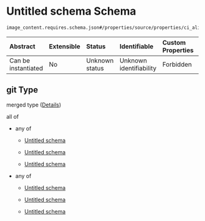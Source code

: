 # Untitled schema Schema

```txt
image_content.requires.schema.json#/properties/source/properties/ci_alignment/git
```



| Abstract            | Extensible | Status         | Identifiable            | Custom Properties | Additional Properties | Access Restrictions | Defined In                                                                                                |
| :------------------ | :--------- | :------------- | :---------------------- | :---------------- | :-------------------- | :------------------ | :-------------------------------------------------------------------------------------------------------- |
| Can be instantiated | No         | Unknown status | Unknown identifiability | Forbidden         | Allowed               | none                | [image\_content.requires.schema.json\*](../out/image_content.requires.schema.json "open original schema") |

## git Type

merged type ([Details](image_content-1-properties-source-properties-ci_alignment-git.md))

all of

*   any of

    *   [Untitled schema](image_content-1-properties-source-properties-ci_alignment-git-allof-0-anyof-0.md "check type definition")

    *   [Untitled schema](image_content-1-properties-source-properties-ci_alignment-git-allof-0-anyof-1.md "check type definition")

    *   [Untitled schema](image_content-1-properties-source-properties-ci_alignment-git-allof-0-anyof-2.md "check type definition")

*   any of

    *   [Untitled schema](image_content-1-properties-source-properties-ci_alignment-git-allof-1-anyof-0.md "check type definition")

    *   [Untitled schema](image_content-1-properties-source-properties-ci_alignment-git-allof-1-anyof-1.md "check type definition")

    *   [Untitled schema](image_content-1-properties-source-properties-ci_alignment-git-allof-1-anyof-2.md "check type definition")
